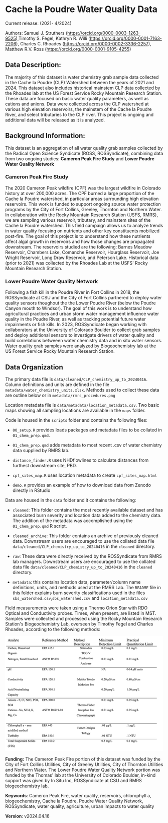 # Cache la Poudre Water Quality Data

Current release: (2021- 4/2024)

Authors: Samuel J. Struthers (<https://orcid.org/0000-0003-1263-9525>),Timothy S. Fegel, Kathryn R. Willi (<https://orcid.org/0000-0001-7163-2206>), Charles C. Rhoades (<https://orcid.org/0000-0002-3336-2257>), Matthew R.V. Ross (<https://orcid.org/0000-0001-9105-4255>)

## **Data Description:** 
The majority of this dataset is water chemistry grab sample data collected in the Cache la Poudre (CLP) Watershed between the years of 2021 and 2024. This dataset also includes historical mainstem CLP data collected by the Rhoades lab at the US Forest Service Rocky Mountain Research Station. These data are focused on basic water quality parameters, as well as cations and anions. Data were collected across the CLP watershed at various high elevation  reservoirs, the mainstem of the Cache la Poudre River, and select tributaries to the CLP river. This project is ongoing and additional data will be released as it is analyzed.

## **Background Information:** 
This dataset is an aggregation of all water quality grab samples collected by the Radical Open Science Syndicate (ROSS, ROSSyndicate), combining data from two ongoing studies: **Cameron Peak Fire Study** and **Lower Poudre Water Quality Network**

### Cameron Peak Fire Study
The 2020 Cameron Peak wildfire (CPF) was the largest wildfire in Colorado history at over 200,000 acres. The CPF burned a large proportion of the Cache la Poudre watershed, in particular areas surrounding high elevation reservoirs. This work is funded to support ongoing source water protection programs by the City of Fort Collins, Greeley, Thornton and Northern Water. In collaboration with the Rocky Mountain Research Station (USFS, RMRS), we are sampling various reservoir, tributary, and mainstem sites of the Cache la Poudre watershed. This field campaign allows us to analyze trends in water quality focusing on nutrients and other key constituents mobilized post-fire. The goal of this project is to understand how these nutrients affect algal growth in reservoirs and how those changes are propagated downstream. The reservoirs studied are the following: Barnes Meadow Reservoir, Chambers Lake, Comanche Reservoir, Hourglass Reservoir, Joe Wright Reservoir, Long Draw Reservoir, and Peterson Lake. Historical data (prior to 2021) was collected by the Rhoades Lab at the USFS' Rocky Mountain Research Station.

### Lower Poudre Water Quality Network
Following a fish kill in the Poudre River in Fort Collins in 2018, the ROSSyndicate at CSU and the City of Fort Collins partnered to deploy water quality sensors thoughout the the Lower Poudre River (below the Poudre Canyon mouth to Windsor). The goal of this work is to understand how agricultural practices and urban storm water management influence water quality in the Poudre River, as well as tracking potential future water impairments or fish kills. In 2023, ROSSyndicate began working with collaborators at the University of Colorado Boulder to collect grab samples and deploy additional sensors to investigate drivers of water quality and build correlations betweeen water chemistry data and in situ water sensors. Water quality grab samples were analyzed by Biogeochemistry lab at the US Forest Service Rocky Mountain Research Station.

## Data Organization

The primary data file is `data/cleaned/CLP_chemistry_up_to_20240416`. Column definitions and units are defined in the file `metadata/water_chemistry_units.xlsx`. Methods used to collect these data are outline below or in `metadata/rmrs_procedures.png`

Location metadata file is `data/metadata/location_metadata.csv`. Two basic maps showing all sampling locations are available in the `maps` folder. 

Code is housed in the `scripts` folder and contains the following files:

-   `00_setup.R` provides loads packages and metadata files to be collated in `01_chem_prep.qmd`.

-   `01_chem_prep.qmd` adds metadata to most recent .csv of water chemistry data supplied by RMRS lab.

-   `distance_finder.R` uses NHDflowlines to calculate distances from furthest downstream site, PBD.

-   `cpf_sites_map.R` uses location metadata to create `cpf_sites_map.html`

-   `demo.R` provides an example of how to download data from Zenodo directly in RStudio

Data are housed in the `data` folder and it contains the following:

-   `cleaned`: This folder contains the most recently available dataset and has associated burn severity and location data added to the chemistry data. The addition of the metadata was accomplished using the `01_chem_prep.qmd` R script.

-   `cleaned_archive`: This folder contains an archive of previously cleaned data. Downstream users are encouraged to use the collated data file `data/cleaned/CLP_chemistry_up_to_20240416` in the `cleaned` directory.

-   `raw`: These data were directly received by the ROSSyndicate from RMRS lab managers. Downstream users are encouraged to use the collated data file `data/cleaned/CLP_chemistry_up_to_20240416` in the `cleaned` directory.

-   `metadata`: this contains location data, parameter/column name definitions, units, and methods used at the RMRS Lab. The `README` file in this folder explains burn severity classifications used in the files `sbs_watershed.csv`,`sbs_watershed.csv` and `location_metadata.csv`

Field measurements were taken using a Thermo Orion Star with RDO Optical and Conductivity probes. Times, when present, are listed in MST. Samples were collected and processed using the Rocky Mountain Research Station's Biogeochemistry Lab, overseen by Timothy Fegel and Charles Rhoades, according to the following methods:

![List of parameters sampled and analytical methods used during the course of this study (adapted from the USFS Rocky Mountain Research Station's 2020 Quality Assurance Procedure Plan](data/metadata/rmrs_procedures.png)

**Funding:** The Cameron Peak Fire portion of this dataset was funded by the City of Fort Collins Utilities, City of Greeley Utilities, City of Thornton Utilities and Northern Water. The Lower Poudre Water Quality Network portion was funded by the Thomas' lab at the University of Colorado Boulder, in-kind support was given by In Situ Inc, ROSSyndicate at CSU and RMRS biogeochemistry lab.

**Keywords**: Cameron Peak Fire, water quality, reservoirs, chlorophyll a, biogeochemistry, Cache la Poudre, Poudre Water Quality Network, ROSSyndicate, water quality, agriculture, urban impacts to water quality

**Version**: v2024.04.16
